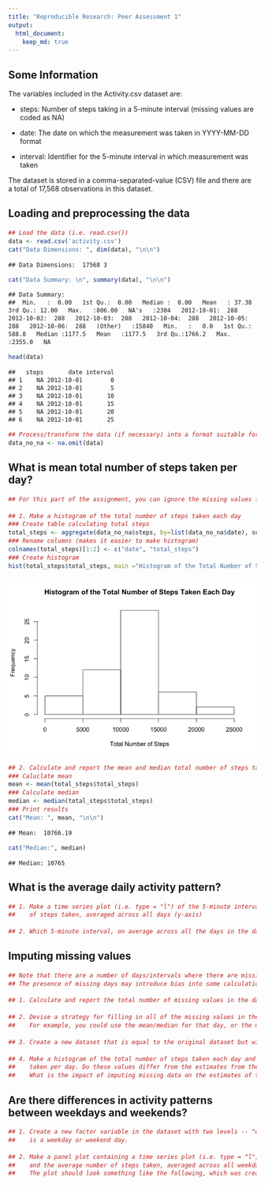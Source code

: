 ```yaml
---
title: "Reproducible Research: Peer Assessment 1"
output: 
  html_document:
    keep_md: true
---
```

## Some Information
The variables included in the Activity.csv dataset are:

- steps: Number of steps taking in a 5-minute interval (missing values are coded as NA) 

- date: The date on which the measurement was taken in YYYY-MM-DD format

- interval: Identifier for the 5-minute interval in which measurement was taken

The dataset is stored in a comma-separated-value (CSV) file and there are a total of 17,568 observations in this dataset.

## Loading and preprocessing the data

```r
## Load the data (i.e. read.csv())
data <- read.csv('activity.csv')
cat("Data Dimensions: ", dim(data), "\n\n")
```

```
## Data Dimensions:  17568 3
```

```r
cat("Data Summary: \n", summary(data), "\n\n")
```

```
## Data Summary: 
##  Min.   :  0.00   1st Qu.:  0.00   Median :  0.00   Mean   : 37.38   3rd Qu.: 12.00   Max.   :806.00   NA's   :2304   2012-10-01:  288   2012-10-02:  288   2012-10-03:  288   2012-10-04:  288   2012-10-05:  288   2012-10-06:  288   (Other)   :15840   Min.   :   0.0   1st Qu.: 588.8   Median :1177.5   Mean   :1177.5   3rd Qu.:1766.2   Max.   :2355.0   NA
```

```r
head(data)
```

```
##   steps       date interval
## 1    NA 2012-10-01        0
## 2    NA 2012-10-01        5
## 3    NA 2012-10-01       10
## 4    NA 2012-10-01       15
## 5    NA 2012-10-01       20
## 6    NA 2012-10-01       25
```

```r
## Process/transform the data (if necessary) into a format suitable for your analysis
data_no_na <- na.omit(data)
```


## What is mean total number of steps taken per day?

```r
## For this part of the assignment, you can ignore the missing values in the dataset.

## 1. Make a histogram of the total number of steps taken each day
### Create table calculating total steps
total_steps <- aggregate(data_no_na$steps, by=list(data_no_na$date), sum)
### Rename columns (makes it easier to make histogram)
colnames(total_steps)[1:2] <- c("date", "total_steps")
### Create histogram
hist(total_steps$total_steps, main ="Histogram of the Total Number of Steps Taken Each Day", xlab = "Total Number of Steps")
```

![](PA1_template_files/figure-html/unnamed-chunk-2-1.png)<!-- -->

```r
## 2. Calculate and report the mean and median total number of steps taken per day
### Caluclate mean
mean <- mean(total_steps$total_steps)
### Calculate median
median <- median(total_steps$total_steps)
### Print results
cat("Mean: ", mean, "\n\n")
```

```
## Mean:  10766.19
```

```r
cat("Median:", median)
```

```
## Median: 10765
```

## What is the average daily activity pattern?

```r
## 1. Make a time series plot (i.e. type = "l") of the 5-minute interval (x-axis) and the average number 
##    of steps taken, averaged across all days (y-axis)

## 2. Which 5-minute interval, on average across all the days in the dataset, contains the maximum number of steps?
```

## Imputing missing values

```r
## Note that there are a number of days/intervals where there are missing values (coded as NA). 
## The presence of missing days may introduce bias into some calculations or summaries of the data.

## 1. Calculate and report the total number of missing values in the dataset (i.e. the total number of rows with NAs)

## 2. Devise a strategy for filling in all of the missing values in the dataset. The strategy does not need to be sophisticated. 
##    For example, you could use the mean/median for that day, or the mean for that 5-minute interval, etc.

## 3. Create a new dataset that is equal to the original dataset but with the missing data filled in.

## 4. Make a histogram of the total number of steps taken each day and Calculate and report the mean and median total number of steps 
##    taken per day. Do these values differ from the estimates from the first part of the assignment? 
##    What is the impact of imputing missing data on the estimates of the total daily number of steps?
```

## Are there differences in activity patterns between weekdays and weekends?

```r
## 1. Create a new factor variable in the dataset with two levels -- "weekday" and "weekend" indicating whether a given date 
##    is a weekday or weekend day.

## 2. Make a panel plot containing a time series plot (i.e. type = "l") of the 5-minute interval (x-axis) 
##    and the average number of steps taken, averaged across all weekday days or weekend days (y-axis). 
##    The plot should look something like the following, which was created using simulated data:
```
